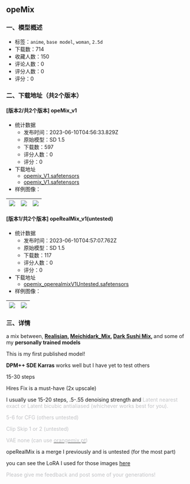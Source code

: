 ## opeMix
### 一、模型概述

- 标签：`anime`, `base model`, `woman`, `2.5d`
- 下载数：714
- 收藏人数：150
- 评论人数：0
- 评分人数：0
- 评分：0

### 二、下载地址（共2个版本）

#### [版本2/共2个版本] opeMix_v1

- 统计数据
  - 发布时间：2023-06-10T04:56:33.829Z
  - 原始模型：SD 1.5
  - 下载数：597
  - 评分人数：0
  - 评分：0
- 下载地址
  - [opemix_V1.safetensors](https://civitai.com/api/download/models/92779)
  - [opemix_V1.safetensors](https://civitai.com/api/download/models/92779?type=Model&format=SafeTensor&size=full&fp=fp16)
- 样例图像：

| <img src="https://image.civitai.com/xG1nkqKTMzGDvpLrqFT7WA/27c6e4f8-2073-40fd-a6e2-333fe3a77a5b/width=450/1091808.jpeg" /> | <img src="https://image.civitai.com/xG1nkqKTMzGDvpLrqFT7WA/04e3ab8a-53b2-4e0b-861e-1d7b04e3002f/width=450/1091330.jpeg" /> | <img src="https://image.civitai.com/xG1nkqKTMzGDvpLrqFT7WA/e4ec1330-8322-41ea-94de-09cb7a9f1b9e/width=450/1091810.jpeg" /> |
| ---- | ---- | ---- |

#### [版本1/共2个版本] opeRealMix_v1(untested)

- 统计数据
  - 发布时间：2023-06-10T04:57:07.762Z
  - 原始模型：SD 1.5
  - 下载数：117
  - 评分人数：0
  - 评分：0
- 下载地址
  - [opemix_operealmixV1Untested.safetensors](https://civitai.com/api/download/models/92831)
- 样例图像：

| <img src="https://image.civitai.com/xG1nkqKTMzGDvpLrqFT7WA/113694af-210f-46e2-95cf-6fbe81204ca8/width=450/1092322.jpeg" /> | <img src="https://image.civitai.com/xG1nkqKTMzGDvpLrqFT7WA/80c4fbcc-eb91-46cf-86a1-47c7d1b21ca6/width=450/1092321.jpeg" /> |
| ---- | ---- |


### 三、详情
<p>a mix between, <a target="_blank" rel="ugc" href="https://civitai.com/models/47130/realisian"><strong>Realisian</strong></a><strong>, </strong><a target="_blank" rel="ugc" href="https://civitai.com/models/69158/meichidarkmix"><strong>Meichidark_Mix</strong></a><strong>, </strong><a target="_blank" rel="ugc" href="https://civitai.com/models/24779?modelVersionId=33488"><strong>Dark Sushi Mix</strong></a><strong>, </strong>and some of my <strong>personally trained models</strong></p><p>This is my first published model!</p><p><strong>DPM++ SDE Karras </strong>works well but I have yet to test others</p><p>15-30 steps</p><p>Hires Fix is a must-have (2x upscale)</p><p>I usually use 15-20 steps, .5-.55 denoising strength and <span style="color:rgb(193, 194, 197)">Latent nearest exact or Latent bicubic antialiased (whichever works best for you).</span></p><p><span style="color:rgb(193, 194, 197)">5-6 for CFG (others untested)</span></p><p><span style="color:rgb(193, 194, 197)">Clip Skip 1 or 2 (untested)</span></p><p><span style="color:rgb(193, 194, 197)">VAE none (can use </span><a target="_blank" rel="ugc" href="http://orangemix.pt"><span style="color:rgb(193, 194, 197)">orangemix.pt</span></a><span style="color:rgb(193, 194, 197)">)</span></p><p></p><p>opeRealMix is a merge I previously and is untested (for the most part)</p><p>you can see the LoRA I used for those images <a target="_blank" rel="ugc" href="https://civitai.com/models/87229?modelVersionId=92830">here</a></p><p></p><p><span style="color:rgb(193, 194, 197)">Please give me feedback and post some of your generations!</span></p>